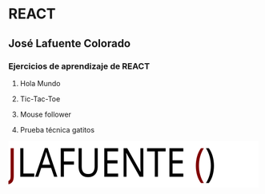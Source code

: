 #   REACT
## José Lafuente Colorado

### Ejercicios de aprendizaje de REACT

1. Hola Mundo
   
2. Tic-Tac-Toe

3. Mouse follower

4. Prueba técnica gatitos





![logo](./img/Logo_JLC.svg "logo")
